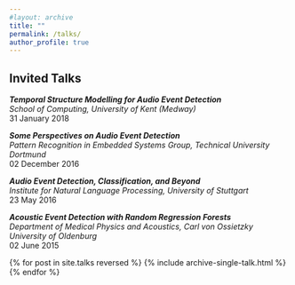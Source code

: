 ```yaml
---
#layout: archive
title: ""
permalink: /talks/
author_profile: true
---
```


Invited Talks
------
___Temporal Structure Modelling for Audio Event Detection___<br/>*School of Computing, University of Kent (Medway)*<br/>31 January 2018

___Some Perspectives on Audio Event Detection___<br/>*Pattern Recognition in Embedded Systems Group, Technical University Dortmund*<br/>02 December 2016

___Audio Event Detection, Classification, and Beyond___<br/>*Institute for Natural Language Processing, University of Stuttgart*<br/>23 May 2016

___Acoustic Event Detection with Random Regression Forests___<br/>*Department of Medical Physics and Acoustics, Carl von Ossietzky University of Oldenburg*<br/>02 June 2015


{% for post in site.talks reversed %}
  {% include archive-single-talk.html %}
{% endfor %}
